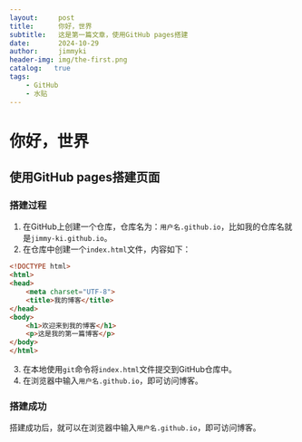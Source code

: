 ```yaml
---
layout:     post
title:      你好，世界
subtitle:   这是第一篇文章，使用GitHub pages搭建
date:       2024-10-29
author:     jimmyki
header-img: img/the-first.png
catalog:   true
tags:
    - GitHub
    - 水贴
---
```


# 你好，世界

## 使用GitHub pages搭建页面

### 搭建过程

1. 在GitHub上创建一个仓库，仓库名为：`用户名.github.io`，比如我的仓库名就是`jimmy-ki.github.io`。
2. 在仓库中创建一个`index.html`文件，内容如下：

```html
<!DOCTYPE html>
<html>
<head>
    <meta charset="UTF-8">
    <title>我的博客</title>
</head>
<body>
    <h1>欢迎来到我的博客</h1>
    <p>这是我的第一篇博客</p>
</body>
</html>
```

3. 在本地使用`git`命令将`index.html`文件提交到GitHub仓库中。
4. 在浏览器中输入`用户名.github.io`，即可访问博客。

### 搭建成功
搭建成功后，就可以在浏览器中输入`用户名.github.io`，即可访问博客。